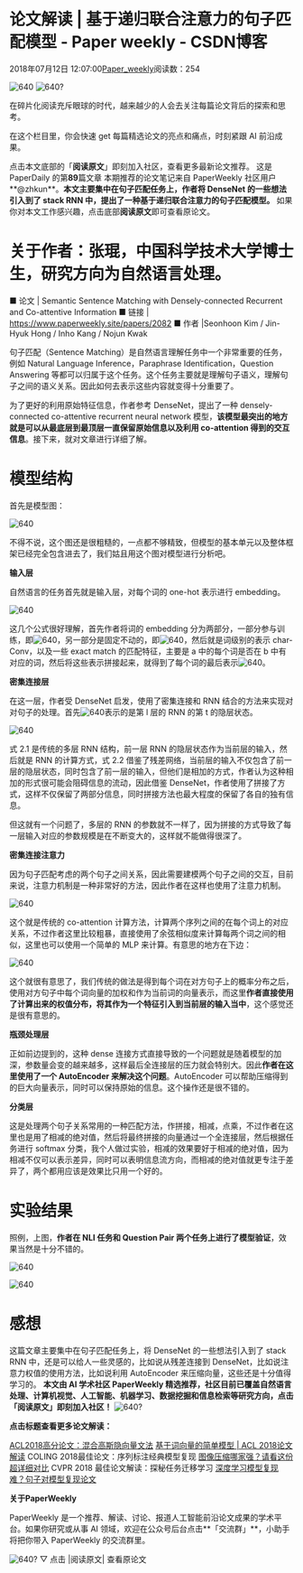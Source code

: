 
# 论文解读 | 基于递归联合注意力的句子匹配模型 - Paper weekly - CSDN博客


2018年07月12日 12:07:00[Paper_weekly](https://me.csdn.net/c9Yv2cf9I06K2A9E)阅读数：254


![640](https://ss.csdn.net/p?https://mmbiz.qpic.cn/mmbiz_gif/VBcD02jFhgnC9iaic8hDbiadLafh7TtCZS6icEYddVmMqZBksDV7cQkKmAu95h53FxyibqmZOS1yQgHibJT0WYD2s1Zw/640)
![640?](https://ss.csdn.net/p?https://mmbiz.qpic.cn/mmbiz_jpg/VBcD02jFhgl7VHx00TkzicBMAfz1dFT8icD4HwmJZpt0Jiccw6ns7c3co7MpZslIia8VAuZicUTSuoPaq6hE4KbxWPg/640?)

在碎片化阅读充斥眼球的时代，越来越少的人会去关注每篇论文背后的探索和思考。

在这个栏目里，你会快速 get 每篇精选论文的亮点和痛点，时刻紧跟 AI 前沿成果。

点击本文底部的「**阅读原文**」即刻加入社区，查看更多最新论文推荐。
这是 PaperDaily 的第**89**篇文章
本期推荐的论文笔记来自 PaperWeekly 社区用户**@zhkun**。**本文主要集中在句子匹配任务上，作者将 DenseNet 的一些想法引入到了 stack RNN 中，提出了一种基于递归联合注意力的句子匹配模型。**
如果你对本文工作感兴趣，点击底部**阅读原文**即可查看原论文。

# 关于作者：张琨，中国科学技术大学博士生，研究方向为自然语言处理。
■ 论文 | Semantic Sentence Matching with Densely-connected Recurrent and Co-attentive Information
■ 链接 | https://www.paperweekly.site/papers/2082
■ 作者 |Seonhoon Kim / Jin-Hyuk Hong / Inho Kang / Nojun Kwak

句子匹配（Sentence Matching）是自然语言理解任务中一个非常重要的任务，例如 Natural Language Inference，Paraphrase Identification，Question Answering 等都可以归属于这个任务。这个任务主要就是理解句子语义，理解句子之间的语义关系。因此如何去表示这些内容就变得十分重要了。

为了更好的利用原始特征信息，作者参考 DenseNet，提出了一种 densely-connected co-attentive recurrent neural network 模型，**该模型最突出的地方就是可以从最底层到最顶层一直保留原始信息以及利用 co-attention 得到的交互信息**。接下来，就对文章进行详细了解。

# 模型结构

首先是模型图：

![640](https://ss.csdn.net/p?https://mmbiz.qpic.cn/mmbiz_png/VBcD02jFhgly531RnBAtvzAXf6Cnu4I1ln3kJBI0XvvNuiaTjmEHvajqMuIXKb34TGQMkIjOjeOOrEgRibQibz2aw/640)

不得不说，这个图还是很粗糙的，一点都不够精致，但模型的基本单元以及整体框架已经完全包含进去了，我们姑且用这个图对模型进行分析吧。

**输入层**

自然语言的任务首先就是输入层，对每个词的 one-hot 表示进行 embedding。

![640](https://ss.csdn.net/p?https://mmbiz.qpic.cn/mmbiz_png/VBcD02jFhgly531RnBAtvzAXf6Cnu4I1eOQwZrTcRBnia5EWjMAWWo6V33KKaQJKIQVYZ2u7od0Yic1tHqiazdEgA/640)

这几个公式很好理解，首先作者将词的 embedding 分为两部分，一部分参与训练，即![640](https://ss.csdn.net/p?https://mmbiz.qpic.cn/mmbiz_png/VBcD02jFhgly531RnBAtvzAXf6Cnu4I1xVyumGwhicbBS2luoqjbiaA6Rp1T3bTIYrozdobtNo24qZwe6BQEUo6g/640)，另一部分是固定不动的，即![640](https://ss.csdn.net/p?https://mmbiz.qpic.cn/mmbiz_png/VBcD02jFhgly531RnBAtvzAXf6Cnu4I1hIwS2yXZHT8CkzzmHAlHbjQia5ZS9TaBxWk1sZJRQRGFvq4voaeoVHQ/640)，然后就是词级别的表示 char-Conv，以及一些 exact match 的匹配特征，主要是 a 中的每个词是否在 b 中有对应的词，然后将这些表示拼接起来，就得到了每个词的最后表示![640](https://ss.csdn.net/p?https://mmbiz.qpic.cn/mmbiz_png/VBcD02jFhgly531RnBAtvzAXf6Cnu4I1ibEge0wvdichajJNtNRGUdbsKkFh9RwT1KPdZmJdRviclW3bYyMSoW5gQ/640)。

**密集连接层**

在这一层，作者受 DenseNet 启发，使用了密集连接和 RNN 结合的方法来实现对对句子的处理。首先![640](https://ss.csdn.net/p?https://mmbiz.qpic.cn/mmbiz_png/VBcD02jFhgly531RnBAtvzAXf6Cnu4I12MV3WoGTglKN4HdM71dUTNlYDibnnwy0ZiagOYuLich8jLDDCxKhKdl5A/640)表示的是第 l 层的 RNN 的第 t 的隐层状态。

![640](https://ss.csdn.net/p?https://mmbiz.qpic.cn/mmbiz_png/VBcD02jFhgly531RnBAtvzAXf6Cnu4I1QoYjwLGVmx2EXbfGMQY6paarHoRCy5tlVFDbkUHoicl9Kq11UOtn6hw/640)

式 2.1 是传统的多层 RNN 结构，前一层 RNN 的隐层状态作为当前层的输入，然后就是 RNN 的计算方式，式 2.2 借鉴了残差网络，当前层的输入不仅包含了前一层的隐层状态，同时包含了前一层的输入，但他们是相加的方式，作者认为这种相加的形式很可能会阻碍信息的流动，因此借鉴 DenseNet，作者使用了拼接了方式，这样不仅保留了两部分信息，同时拼接方法也最大程度的保留了各自的独有信息。

但这就有一个问题了，多层的 RNN 的参数就不一样了，因为拼接的方式导致了每一层输入对应的参数规模是在不断变大的，这样就不能做得很深了。

**密集连接注意力**

因为句子匹配考虑的两个句子之间关系，因此需要建模两个句子之间的交互，目前来说，注意力机制是一种非常好的方法，因此作者在这样也使用了注意力机制。

![640](https://ss.csdn.net/p?https://mmbiz.qpic.cn/mmbiz_png/VBcD02jFhgly531RnBAtvzAXf6Cnu4I1XkLCxa41kW2FuQmUHVjCar8WlXUdCCnBxnNT7swYbPWibaH4LUCakeg/640)

这个就是传统的 co-attention 计算方法，计算两个序列之间的在每个词上的对应关系，不过作者这里比较粗暴，直接使用了余弦相似度来计算每两个词之间的相似，这里也可以使用一个简单的 MLP 来计算。有意思的地方在下边：

![640](https://ss.csdn.net/p?https://mmbiz.qpic.cn/mmbiz_png/VBcD02jFhgly531RnBAtvzAXf6Cnu4I1icVEPaYLJpCKAu9hGqGZEAYTykTibeiaJVXA6m3kkA1ia02Zn8icFicI5wqQ/640)

这个就很有意思了，我们传统的做法是得到每个词在对方句子上的概率分布之后，使用对方句子中每个词向量的加权和作为当前词的向量表示，而这里**作者直接使用了计算出来的权值分布，将其作为一个特征引入到当前层的输入当中**，这个感觉还是很有意思的。

**瓶颈处理层**

正如前边提到的，这种 dense 连接方式直接导致的一个问题就是随着模型的加深，参数量会变的越来越多，这样最后全连接层的压力就会特别大。因此**作者在这里使用了一个 AutoEncoder 来解决这个问题**。AutoEncoder 可以帮助压缩得到的巨大向量表示，同时可以保持原始的信息。这个操作还是很不错的。

**分类层**

这是处理两个句子关系常用的一种匹配方法，作拼接，相减，点乘，不过作者在这里也是用了相减的绝对值，然后将最终拼接的向量通过一个全连接层，然后根据任务进行 softmax 分类，我个人做过实验，相减的效果要好于相减的绝对值，因为相减不仅可以表示差异，同时可以表明信息流方向，而相减的绝对值就更专注于差异了，两个都用应该是效果比只用一个好的。

# 实验结果

照例，上图，**作者在 NLI 任务和 Question Pair 两个任务上进行了模型验证**，效果当然是十分不错的。

![640](https://ss.csdn.net/p?https://mmbiz.qpic.cn/mmbiz_png/VBcD02jFhgly531RnBAtvzAXf6Cnu4I10LXMgmlx4QwvkuK7bf3ZRQWYWoc8kWXH63RqGTKL1BnYop6KRoiaCaw/640)

![640](https://ss.csdn.net/p?https://mmbiz.qpic.cn/mmbiz_png/VBcD02jFhgly531RnBAtvzAXf6Cnu4I18gkoEgHCOgibYNcS9N3fPRSL44RtPjcLYia8dIVBOiaJU27ibHsiaK1jvpA/640)

# 感想

这篇文章主要集中在句子匹配任务上，将 DenseNet 的一些想法引入到了 stack RNN 中，还是可以给人一些灵感的，比如说从残差连接到 DenseNet，比如说注意力权值的使用方法，比如说利用 AutoEncoder 来压缩向量，这些还是十分值得学习的。
**本文由 AI 学术社区 PaperWeekly 精选推荐，社区目前已覆盖自然语言处理、计算机视觉、人工智能、机器学习、数据挖掘和信息检索等研究方向，点击「****阅读原文****」即刻加入社区！**
![640?](https://ss.csdn.net/p?https://mmbiz.qpic.cn/mmbiz_png/VBcD02jFhgmPEF4lW0pL5weJia5y4xhJbog2pIZZ3ZCgVUDynvus6rCzNKGAAAI6R8jaXTpYPISCMicpFegVdG0g/640?)

**点击标题查看更多论文解读：**

[ACL2018高分论文：混合高斯隐向量文法](http://mp.weixin.qq.com/s?__biz=MzIwMTc4ODE0Mw==&mid=2247490152&idx=1&sn=ee9c70c701d5ba74423318865ecdb44f&chksm=96e9c5e8a19e4cfeddb4d92d86415c54f511427f8851c5f22b596c68128b85512bf7a62cf729&scene=21#wechat_redirect)
[基于词向量的简单模型 | ACL 2018论文解读](http://mp.weixin.qq.com/s?__biz=MzIwMTc4ODE0Mw==&mid=2247490031&idx=1&sn=e307230ffbffb648b213b1a775372d06&chksm=96e9c66fa19e4f7996bb13ed2d944d5e49bd538174bd192e41abaf4d2a8863d29135b034cf9c&scene=21#wechat_redirect)
COLING 2018最佳论文：序列标注经典模型复现
[图像压缩哪家强？请看这份超详细对比](http://mp.weixin.qq.com/s?__biz=MzIwMTc4ODE0Mw==&mid=2247490260&idx=1&sn=6e27f266fdf0ccb08822f7a34aa3fed6&chksm=96e9c554a19e4c42a2b74d6271b388c0327a702b9cab64ec43703b8fc82cbccfbc17a7bfd6b1&scene=21#wechat_redirect)
CVPR 2018 最佳论文解读：探秘任务迁移学习
[深度学习模型复现难？句子对模型复现论文](http://mp.weixin.qq.com/s?__biz=MzIwMTc4ODE0Mw==&mid=2247489955&idx=1&sn=cabe28465e40ba2b2bc0d1aab0c752ec&chksm=96e9c623a19e4f3526303ea05db1b1d6e9c2cf50a4815568e6c074fe76285888b6ab1a2b9b39&scene=21#wechat_redirect)


**关于PaperWeekly**

PaperWeekly 是一个推荐、解读、讨论、报道人工智能前沿论文成果的学术平台。如果你研究或从事 AI 领域，欢迎在公众号后台点击**「交流群」**，小助手将把你带入 PaperWeekly 的交流群里。

![640?](https://ss.csdn.net/p?https://mmbiz.qpic.cn/mmbiz_gif/VBcD02jFhgl9qrwuXS7D8F2ZLyZNmqfWibCVlSbGBVCrd80blia0iaiaKuVk5p1tWP8tCaIiaYxiaQwiacIOlu9yOw6Mg/640?)
▽ 点击 |阅读原文| 查看原论文


